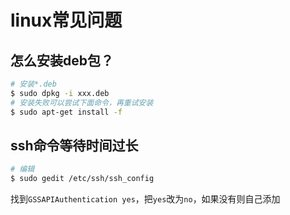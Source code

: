 # linux常见问题

## 怎么安装deb包？

```bash
# 安装*.deb
$ sudo dpkg -i xxx.deb
# 安装失败可以尝试下面命令，再重试安装
$ sudo apt-get install -f
```

## ssh命令等待时间过长

```bash
# 编辑
$ sudo gedit /etc/ssh/ssh_config
```

找到`GSSAPIAuthentication yes`，把`yes`改为`no`，如果没有则自己添加